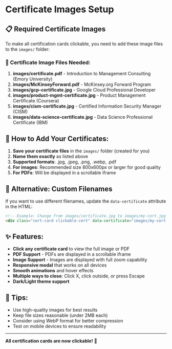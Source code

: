 # Certificate Images Setup

## 📋 Required Certificate Images

To make all certification cards clickable, you need to add these image files to the `images/` folder:

### 🎯 **Certificate Image Files Needed:**

1. **images/certificate.pdf** - Introduction to Management Consulting (Emory University)
2. **images/McKinseyForward.pdf** - McKinsey.org Forward Program
3. **images/gcp-certificate.jpg** - Google Cloud Professional Developer
4. **images/product-mgmt-certificate.jpg** - Product Management Certificate (Coursera)
5. **images/cism-certificate.jpg** - Certified Information Security Manager (CISM)
6. **images/data-science-certificate.jpg** - Data Science Professional Certificate (IBM)

## 📁 **How to Add Your Certificates:**

1. **Save your certificate files** in the `images/` folder (created for you)
2. **Name them exactly** as listed above
3. **Supported formats**: .jpg, .jpeg, .png, .webp, .pdf
4. **For images**: Recommended size 800x600px or larger for good quality
5. **For PDFs**: Will be displayed in a scrollable iframe

## 🔧 **Alternative: Custom Filenames**

If you want to use different filenames, update the `data-certificate` attribute in the HTML:

```html
<!-- Example: Change from images/certificate.jpg to images/my-cert.jpg -->
<div class="cert-card clickable-cert" data-certificate="images/my-cert.jpg">
```

## ✨ **Features:**

- **Click any certificate card** to view the full image or PDF
- **PDF Support** - PDFs are displayed in a scrollable iframe
- **Image Support** - Images are displayed with full zoom capability
- **Responsive modal** that works on all devices
- **Smooth animations** and hover effects
- **Multiple ways to close**: Click X, click outside, or press Escape
- **Dark/Light theme support**

## 🎨 **Tips:**

- Use high-quality images for best results
- Keep file sizes reasonable (under 2MB each)
- Consider using WebP format for better compression
- Test on mobile devices to ensure readability

---

**All certification cards are now clickable!** 🎉
